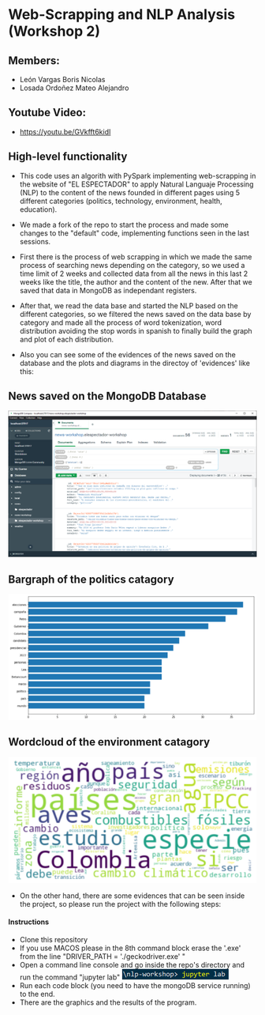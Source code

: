 # Web-Scrapping and NLP Analysis (Workshop 2)

## Members:
- León Vargas Boris Nicolas
- Losada Ordoñez Mateo Alejandro


## Youtube Video:
- https://youtu.be/GVkfft6kidI


## High-level functionality

- This code uses an algorith with PySpark implementing web-scrapping in the website of "EL ESPECTADOR" to apply Natural Languaje Processing (NLP) to the content of the news founded in different pages using 5 different categories (politics, technology, environment, health, education).

- We made a fork of the repo to start the process and made some changes to the "default" code, implementing functions seen in the last sessions.

- First there is the process of web scrapping in which we made the same process of searching news depending on the category, so we used a time limit of 2 weeks and collected data from all the news in this last 2 weeks like the title, the author and the content of the new. After that we saved that data in  MongoDB as independant registers.

- After that, we read the data base and started the NLP based on the different categories, so we filtered the news saved on the data base by category and made all the process of word tokenization, word distribution avoiding the stop words in spanish to finally build the graph and plot of each distribution.

- Also you can see some of the evidences of the news saved on the database and the plots and diagrams in the directoy of 'evidences' like this:

## News saved on the MongoDB Database
![](./evidences/3.png)

## Bargraph of the politics catagory
![](./evidences/bargraph1.PNG)

## Wordcloud of the environment catagory
![](./evidences/wordcloud3.PNG)

- On the other hand, there are some evidences that can be seen inside the project, so please run the project with the following steps:

#### Instructions

+ Clone this repository
+ If you use MACOS please in the 8th command block erase the '.exe' from the line "DRIVER_PATH = './geckodriver.exe' "
+ Open a command line console and go inside the repo's directory and run the command "jupyter lab"
![](./evidences/comandoJL.png)
+ Run each code block (you need to have the mongoDB service running) to the end. 
+ There are the graphics and the results of the program.
